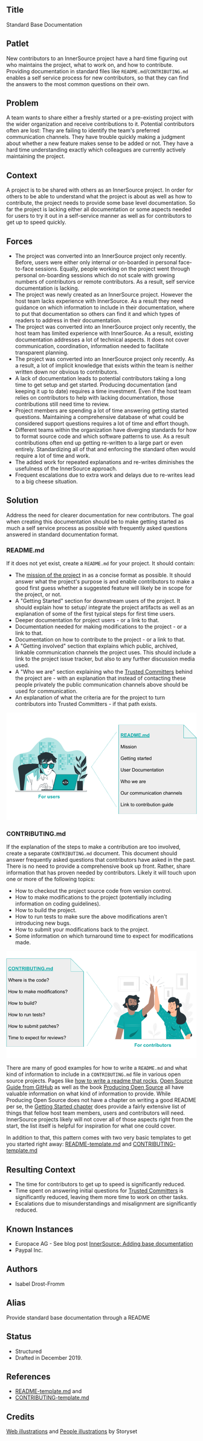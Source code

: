 ## Title

Standard Base Documentation

## Patlet

New contributors to an InnerSource project have a hard time figuring out who
maintains the project, what to work on, and how to contribute. Providing
documentation in standard files like `README.md`/`CONTRIBUTING.md` enables a
self service process for new contributors, so that they can find the answers to
the most common questions on their own.

## Problem

A team wants to share either a freshly started or a pre-existing project with
the wider organization and receive contributions to it. Potential contributors
often are lost: They are failing to identify the team's preferred communication
channels. They have trouble quickly making a judgment about whether a new
feature makes sense to be added or not. They have a hard time understanding
exactly which colleagues are currently actively maintaining the project.

## Context

A project is to be shared with others as an InnerSource project. In order for
others to be able to understand what the project is about as well as how to
contribute, the project needs to provide some base level documentation. So far
the project is lacking either all documentation or some aspects needed for users
to try it out in a self-service manner as well as for contributors to get up to
speed quickly.

## Forces

- The project was converted into an InnerSource project only recently. Before, users were either only internal or on-boarded in personal face-to-face sessions. Equally, people working on the project went through personal on-boarding sessions which do not scale with growing numbers of contributors or remote contributors. As a result, self service documentation is lacking.
- The project was newly created as an InnerSource project. However the host team lacks experience with InnerSource. As a result they need guidance on which information to include in their documentation, where to put that documentation so others can find it and which types of readers to address in their documentation.
- The project was converted into an InnerSource project only recently, the host team has limited experience with InnerSource. As a result, existing documentation addresses a lot of technical aspects. It does not cover communication, coordination, information needed to facilitate transparent planning.
- The project was converted into an InnerSource project only recently. As a result, a lot of implicit knowledge that exists within the team is neither written down nor obvious to contributors.
- A lack of documentation leads to potential contributors taking a long time to get setup and get started. Producing documentation (and keeping it up to date) requires a time investment. Even if the host team relies on contributors to help with lacking documentation, those contributions still need time to review.
- Project members are spending a lot of time answering getting started questions. Maintaining a comprehensive database of what could be considered support questions requires a lot of time and effort though.
- Different teams within the organization have diverging standards for how to format source code and which software patterns to use. As a result contributions often end up getting re-written to a large part or even entirely. Standardizing all of that and enforcing the standard often would require a lot of time and work.
- The added work for repeated explanations and re-writes diminishes the usefulness of the InnerSource approach.
- Frequent escalations due to extra work and delays due to re-writes lead to a big cheese situation.

## Solution

Address the need for clearer documentation for new contributors. The goal when
creating this documentation should be to make getting started as much a self
service process as possible with frequently asked questions answered in standard
documentation format.

### README.md

If it does not yet exist, create a `README.md` for your project. It should
contain:

* The [mission of the project](https://producingoss.com/en/producingoss.html#mission-statement) in as a concise format as possible. It should answer what the project's purpose is and enable contributors to make a good first guess whether a suggested feature will likely be in scope for the project, or not.
* A "Getting Started" section for downstream users of the project. It should explain how to setup/ integrate the project artifacts as well as an explanation of some of the first typical steps for first time users.
* Deeper documentation for project users - or a link to that.
* Documentation needed for making modifications to the project - or a link to that.
* Documentation on how to contribute to the project - or a link to that.
* A "Getting involved" section that explains which public, archived, linkable communication channels the project uses. This should include a link to the project issue tracker, but also to any further discussion media used.
* A "Who we are" section explaining who the [Trusted Committers](../trusted-committer.md) behind the project are - with an explanation that instead of contacting these people privately the public communication channels above should be used for communication.
* An explanation of what the criteria are for the project to turn contributors into Trusted Committers - if that path exists.

![README.md](../../../assets/img/standard-base-documentation/README-for-users.png)

### CONTRIBUTING.md

If the explanation of the steps to make a contribution are too involved, create
a separate `CONTRIBUTING.md` document. This document should answer frequently
asked questions that contributors have asked in the past. There is no need to
provide a comprehensive book up front. Rather, share information that has proven
needed by contributors. Likely it will touch upon one or more of the following
topics:

* How to checkout the project source code from version control.
* How to make modifications to the project (potentially including information on coding guidelines).
* How to build the project.
* How to run tests to make sure the above modifications aren't introducing new bugs.
* How to submit your modifications back to the project.
* Some information on which turnaround time to expect for modifications made.

![CONTRIBUTING.md](../../../assets/img/standard-base-documentation/CONTRIBUTING-for-contributors.png)

There are many of good examples for how to write a `README.md` and what kind
of information to include in a `CONTRIBUTING.md` file in various open source projects.
Pages like [how to write a readme that rocks](https://m.dotdev.co/how-to-write-a-readme-that-rocks-bc29f279611a),
[Open Source Guide from GitHub](https://opensource.guide/) as well as
the book [Producing Open Source](https://producingoss.com/en/producingoss.html)
all have valuable information on what kind of information to provide. While
Producing Open Source does not have a chapter on writing a good README per se,
the [Getting Started
chapter](https://producingoss.com/en/producingoss.html#starting-from-what-you-have)
does provide a fairly extensive list of things that fellow host team members,
users and contributors will need. InnerSource projects likely will not cover all
of those aspects right from the start, the list itself is helpful for
inspiration for what one could cover.

In addition to that, this pattern comes with two very basic templates to get you
started right away: [README-template.md](templates/README-template.md) and
[CONTRIBUTING-template.md](templates/CONTRIBUTING-template.md)

## Resulting Context

* The time for contributors to get up to speed is significantly reduced.
* Time spent on answering initial questions for [Trusted Committers](../trusted-committer.md) is significantly reduced, leaving them more time to work on other tasks.
* Escalations due to misunderstandings and misalignment are significantly reduced.

## Known Instances

* Europace AG - See blog post [InnerSource: Adding base documentation](https://tech.europace.de/post/innersource-base-documentation/)
* Paypal Inc.

## Authors

* Isabel Drost-Fromm

## Alias

Provide standard base documentation through a README

## Status

* Structured
* Drafted in December 2019.

## References

* [README-template.md](templates/README-template.md) and
* [CONTRIBUTING-template.md](templates/CONTRIBUTING-template.md)

## Credits

[Web illustrations](https://storyset.com/web) and [People illustrations](https://storyset.com/people) by Storyset
